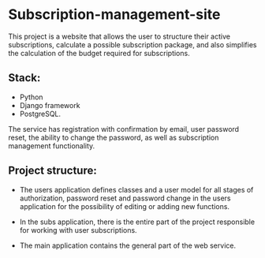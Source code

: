 # Subscription-management-site
This project is a website that allows the user to structure their active subscriptions, calculate a possible subscription package, and also simplifies the calculation of the budget required for subscriptions.

## Stack:
  - Python
  - Django framework
  - PostgreSQL.

The service has registration with confirmation by email, user password reset, the ability to change the password, as well as subscription management functionality.

## Project structure:

- The users application defines classes and a user model for all stages of authorization, password reset and password change in the users application for the possibility of editing or adding new functions.

- In the subs application, there is the entire part of the project responsible for working with user subscriptions.

- The main application contains the general part of the web service.
